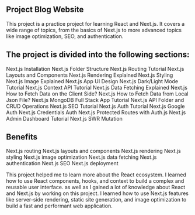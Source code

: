## Project Blog Website

This project is a practice project for learning React and Next.js. It covers a wide range of topics, from the basics of Next.js to more advanced topics like image optimization, SEO, and authentication.

## The project is divided into the following sections:

Next.js Installation
Next.js Folder Structure
Next.js Routing Tutorial
Next.js Layouts and Components
Next.js Rendering Explained
Next.js Styling
Next.js Image Explained
Next.js App UI Design
Next.js Dark/Light Mode Tutorial
Next.js Context API Tutorial
Next.js Data Fetching Explained
Next.js How to Fetch Data on the Client Side?
Next.js How to Fetch Data from Local Json File?
Next.js MongoDB Full Stack App Tutorial
Next.js API Folder and CRUD Operations
Next.js SEO Tutorial
Next.js Auth Tutorial
Next.js Google Auth
Next.js Credentials Auth
Next.js Protected Routes with Auth.js
Next.js Admin Dashboard Tutorial
Next.js SWR Mutation

## Benefits

Next.js routing
Next.js layouts and components
Next.js rendering
Next.js styling
Next.js image optimization
Next.js data fetching
Next.js authentication
Next.js SEO
Next.js deployment

This project helped me to learn more about the React ecosystem. I learned how to use React components, hooks, and context to build a complex and reusable user interface. as well as I gained a lot of knowledge about React and Next.js by working on this project. I learned how to use Next.js features like server-side rendering, static site generation, and image optimization to build a fast and performant web application.
